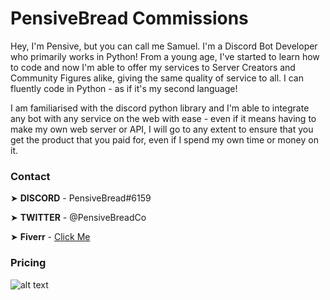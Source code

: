 # PensiveBread Commissions

Hey, I'm Pensive, but you can call me Samuel. I'm a Discord Bot Developer who primarily works in Python! From a young age, I've started to learn how to code and now I'm able to offer my services to Server Creators and Community Figures alike, giving the same quality of service to all. I can fluently code in Python - as if it's my second language!

I am familiarised with the discord python library and I'm able to integrate any bot with any service on the web with ease - even if it means having to make my own web server or API, I will go to any extent to ensure that you get the product that you paid for, even if I spend my own time or money on it.

### Contact
➤ **DISCORD** - PensiveBread#6159

➤ **TWITTER** - @PensiveBreadCo

➤ **Fiverr** - [Click Me](https://www.fiverr.com/inbox/pensivebread)

### Pricing
![alt text](https://x.sambh.xyz/a3bc094a86d8e643.png)
